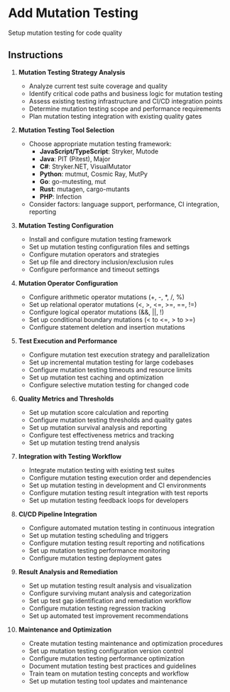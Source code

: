 # Add Mutation Testing

Setup mutation testing for code quality

## Instructions

1. **Mutation Testing Strategy Analysis**
   - Analyze current test suite coverage and quality
   - Identify critical code paths and business logic for mutation testing
   - Assess existing testing infrastructure and CI/CD integration points
   - Determine mutation testing scope and performance requirements
   - Plan mutation testing integration with existing quality gates

2. **Mutation Testing Tool Selection**
   - Choose appropriate mutation testing framework:
     - **JavaScript/TypeScript**: Stryker, Mutode
     - **Java**: PIT (Pitest), Major
     - **C#**: Stryker.NET, VisualMutator
     - **Python**: mutmut, Cosmic Ray, MutPy
     - **Go**: go-mutesting, mut
     - **Rust**: mutagen, cargo-mutants
     - **PHP**: Infection
   - Consider factors: language support, performance, CI integration, reporting

3. **Mutation Testing Configuration**
   - Install and configure mutation testing framework
   - Set up mutation testing configuration files and settings
   - Configure mutation operators and strategies
   - Set up file and directory inclusion/exclusion rules
   - Configure performance and timeout settings

4. **Mutation Operator Configuration**
   - Configure arithmetic operator mutations (+, -, *, /, %)
   - Set up relational operator mutations (<, >, <=, >=, ==, !=)
   - Configure logical operator mutations (&&, ||, !)
   - Set up conditional boundary mutations (< to <=, > to >=)
   - Configure statement deletion and insertion mutations

5. **Test Execution and Performance**
   - Configure mutation test execution strategy and parallelization
   - Set up incremental mutation testing for large codebases
   - Configure mutation testing timeouts and resource limits
   - Set up mutation test caching and optimization
   - Configure selective mutation testing for changed code

6. **Quality Metrics and Thresholds**
   - Set up mutation score calculation and reporting
   - Configure mutation testing thresholds and quality gates
   - Set up mutation survival analysis and reporting
   - Configure test effectiveness metrics and tracking
   - Set up mutation testing trend analysis

7. **Integration with Testing Workflow**
   - Integrate mutation testing with existing test suites
   - Configure mutation testing execution order and dependencies
   - Set up mutation testing in development and CI environments
   - Configure mutation testing result integration with test reports
   - Set up mutation testing feedback loops for developers

8. **CI/CD Pipeline Integration**
   - Configure automated mutation testing in continuous integration
   - Set up mutation testing scheduling and triggers
   - Configure mutation testing result reporting and notifications
   - Set up mutation testing performance monitoring
   - Configure mutation testing deployment gates

9. **Result Analysis and Remediation**
   - Set up mutation testing result analysis and visualization
   - Configure surviving mutant analysis and categorization
   - Set up test gap identification and remediation workflow
   - Configure mutation testing regression tracking
   - Set up automated test improvement recommendations

10. **Maintenance and Optimization**
    - Create mutation testing maintenance and optimization procedures
    - Set up mutation testing configuration version control
    - Configure mutation testing performance optimization
    - Document mutation testing best practices and guidelines
    - Train team on mutation testing concepts and workflow
    - Set up mutation testing tool updates and maintenance